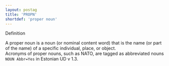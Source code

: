 ```yaml
---
layout: postag
title: 'PROPN'
shortdef: 'proper noun'
---
```

Definition

A proper noun is a noun (or nominal content word) that is the name (or part of the name) of a specific individual, place, or object.<br/>
Acronyms of proper nouns, such as NATO, are tagged as abbreviated nouns <code>NOUN Abbr=Yes</code> in Estonian UD v 1.3.

<!-- Interlanguage links updated So kvě 14 19:01:54 CEST 2022 -->
